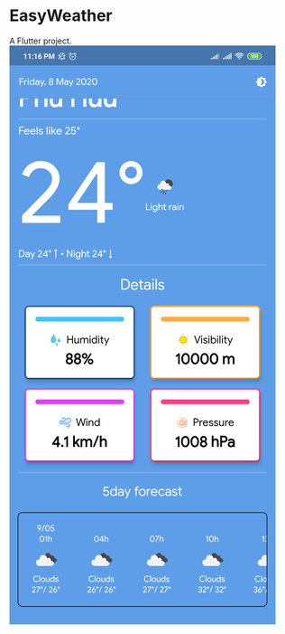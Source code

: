 # EasyWeather
A Flutter project.
<img src = "https://github.com/NamHn8689/EasyWeather/blob/master/screenshot.png"/>
